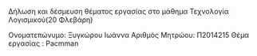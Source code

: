 
Δήλωση και δέσμευση θέματος εργασίας στο μάθημα Τεχνολογία Λογισμικού(20 Φλεβάρη)

Ονοματεπώνυμο: Ξυγκώρου Ιωάννα Αριθμός Μητρώου: Π2014215 Θέμα εργασίας : Pacmman
